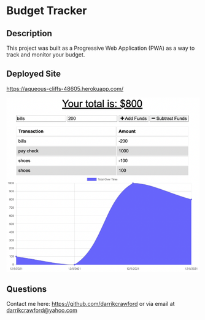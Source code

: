 # Budget Tracker

## Description
This project was built as a Progressive Web Application (PWA) as a way to track and monitor your budget.

## Deployed Site
https://aqueous-cliffs-48605.herokuapp.com/

![homepage](./develop/public/assets/images/homepage.png)

## Questions
Contact me here:
https://github.com/darrikcrawford or via email at darrikcrawford@yahoo.com
 
